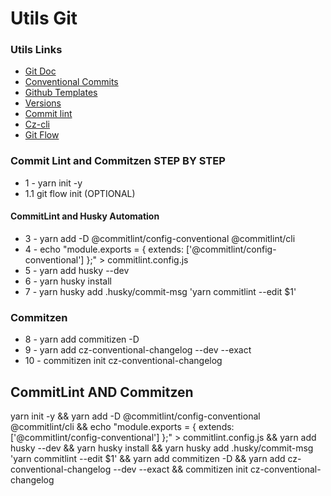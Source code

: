 # Utils Git

### Utils Links

- [Git Doc](https://git-scm.com/)
- [Conventional Commits](https://www.conventionalcommits.org/en/v1.0.0/)
- [Github Templates](https://github.com/embeddedartistry/templates)
- [Versions](https://semver.org/lang/pt-BR/)
- [Commit lint](https://commitlint.js.org/#/)
- [Cz-cli](https://github.com/commitizen/cz-cli)
- [Git Flow](https://github.com/nvie/gitflow/wiki/Linux)

### Commit Lint and Commitzen STEP BY STEP

- 1 - yarn init -y
- 1.1 git flow init (OPTIONAL)

#### CommitLint and Husky Automation

- 3 - yarn add -D @commitlint/config-conventional @commitlint/cli
- 4 - echo "module.exports = { extends: ['@commitlint/config-conventional'] };" > commitlint.config.js
- 5 - yarn add husky --dev
- 6 - yarn husky install
- 7 - yarn husky add .husky/commit-msg 'yarn commitlint --edit $1'

### Commitzen

- 8 - yarn add commitizen -D
- 9 - yarn add cz-conventional-changelog --dev --exact
- 10 - commitizen init cz-conventional-changelog

## CommitLint AND Commitzen

yarn init -y && yarn add -D @commitlint/config-conventional @commitlint/cli && echo "module.exports = { extends: ['@commitlint/config-conventional'] };" > commitlint.config.js && yarn add husky --dev && yarn husky install && yarn husky add .husky/commit-msg 'yarn commitlint --edit $1' && yarn add commitizen -D && yarn add cz-conventional-changelog --dev --exact && commitizen init cz-conventional-changelog
